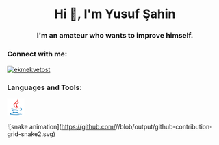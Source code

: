 <h1 align="center">Hi 👋, I'm Yusuf Şahin</h1>
<h3 align="center">I'm an amateur who wants to improve himself.</h3>

<h3 align="left">Connect with me:</h3>
<p align="left">
<a href="https://discord.gg/ekmekvetost" target="blank"><img align="center" src="https://raw.githubusercontent.com/rahuldkjain/github-profile-readme-generator/master/src/images/icons/Social/discord.svg" alt="ekmekvetost" height="30" width="40" /></a>
</p>

<h3 align="left">Languages and Tools:</h3>
<p align="left"> <a href="https://www.java.com" target="_blank" rel="noreferrer"> <img src="https://raw.githubusercontent.com/devicons/devicon/master/icons/java/java-original.svg" alt="java" width="40" height="40"/> </a> </p>

![snake animation](https://github.com/<seu user name>/<seu user name>/blob/output/github-contribution-grid-snake2.svg)
